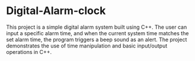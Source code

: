# Digital-Alarm-clock
This project is a simple digital alarm system built using C++. The user can input a specific alarm time, and when the current system time matches the set alarm time, the program triggers a beep sound as an alert. The project demonstrates the use of time manipulation and basic input/output operations in C++.
